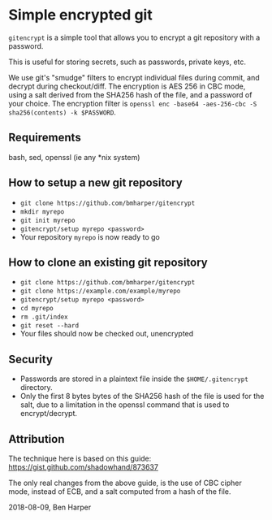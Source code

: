 Simple encrypted git
====================

`gitencrypt` is a simple tool that allows you to encrypt a git repository with a password.

This is useful for storing secrets, such as passwords, private keys, etc.

We use git's "smudge" filters to encrypt individual files during commit, and decrypt during checkout/diff. The encryption is AES 256 in CBC mode, using a salt derived from the SHA256 hash of the file, and a password of your choice.
The encryption filter is `openssl enc -base64 -aes-256-cbc -S sha256(contents) -k $PASSWORD`.

## Requirements
bash, sed, openssl (ie any *nix system)

## How to setup a new git repository
* `git clone https://github.com/bmharper/gitencrypt`
* `mkdir myrepo`
* `git init myrepo`
* `gitencrypt/setup myrepo <password>`
* Your repository `myrepo` is now ready to go

## How to clone an existing git repository
* `git clone https://github.com/bmharper/gitencrypt`
* `git clone https://example.com/example/myrepo`
* `gitencrypt/setup myrepo <password>`
* `cd myrepo`
* `rm .git/index`
* `git reset --hard`
* Your files should now be checked out, unencrypted

## Security
* Passwords are stored in a plaintext file inside the `$HOME/.gitencrypt` directory.
* Only the first 8 bytes bytes of the SHA256 hash of the file is used for the salt, due to a limitation in the openssl command that is used to encrypt/decrypt.

## Attribution
The technique here is based on this guide:
https://gist.github.com/shadowhand/873637

The only real changes from the above guide, is the use of CBC cipher mode, instead of ECB, and a salt computed from a hash of the file.

2018-08-09, Ben Harper